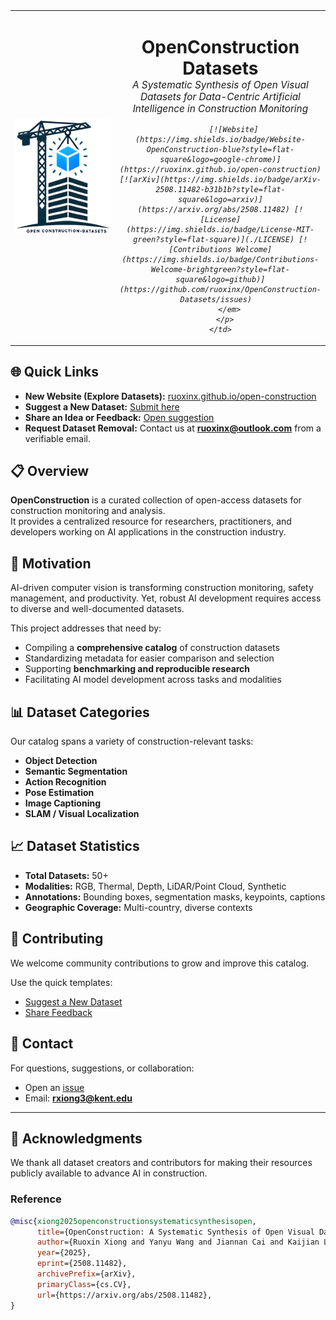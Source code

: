 <table style="border: none; border-collapse: collapse; margin: 0 auto;">
  <tr style="border: none;">
    <td style="border: none; vertical-align: middle; width: 250px;">
      <img src="./media/icon.png" width="250" />
    </td>
    <td style="border: none; vertical-align: middle; text-align: center;">
      <h1 style="margin-bottom: 0;">OpenConstruction Datasets</h1>
      <p style="margin-top: 0; font-size: 1.1em;">
        <em>
          A Systematic Synthesis of Open Visual Datasets for Data-Centric Artificial Intelligence in Construction Monitoring
		  
		  [![Website](https://img.shields.io/badge/Website-OpenConstruction-blue?style=flat-square&logo=google-chrome)](https://ruoxinx.github.io/open-construction) [![arXiv](https://img.shields.io/badge/arXiv-2508.11482-b31b1b?style=flat-square&logo=arxiv)](https://arxiv.org/abs/2508.11482) [![License](https://img.shields.io/badge/License-MIT-green?style=flat-square)](./LICENSE) [![Contributions Welcome](https://img.shields.io/badge/Contributions-Welcome-brightgreen?style=flat-square&logo=github)](https://github.com/ruoxinx/OpenConstruction-Datasets/issues)  
        </em>
      </p>
    </td>
  </tr>
</table>


## 🌐 Quick Links  

- **New Website (Explore Datasets):** [ruoxinx.github.io/open-construction](https://ruoxinx.github.io/open-construction)  
- **Suggest a New Dataset:** [Submit here](https://github.com/ruoxinx/OpenConstruction-Datasets/issues/new?template=new_dataset.yml)  
- **Share an Idea or Feedback:** [Open suggestion](https://github.com/ruoxinx/OpenConstruction-Datasets/issues/new?template=suggestion.yml)  
- **Request Dataset Removal:** Contact us at **[ruoxinx@outlook.com](mailto:ruoxinx@outlook.com)** from a verifiable email.  


## 📋 Overview  

**OpenConstruction** is a curated collection of open-access datasets for construction monitoring and analysis.  
It provides a centralized resource for researchers, practitioners, and developers working on AI applications in the construction industry.  



## 🎯 Motivation  

AI-driven computer vision is transforming construction monitoring, safety management, and productivity. Yet, robust AI development requires access to diverse and well-documented datasets.  

This project addresses that need by:  
- Compiling a **comprehensive catalog** of construction datasets  
- Standardizing metadata for easier comparison and selection  
- Supporting **benchmarking and reproducible research**  
- Facilitating AI model development across tasks and modalities  



## 📊 Dataset Categories  

Our catalog spans a variety of construction-relevant tasks:  

- **Object Detection** 
- **Semantic Segmentation**  
- **Action Recognition**  
- **Pose Estimation**  
- **Image Captioning**  
- **SLAM / Visual Localization**  


## 📈 Dataset Statistics  

- **Total Datasets:** 50+   
- **Modalities:** RGB, Thermal, Depth, LiDAR/Point Cloud, Synthetic  
- **Annotations:** Bounding boxes, segmentation masks, keypoints, captions  
- **Geographic Coverage:** Multi-country, diverse contexts  


## 🤝 Contributing  

We welcome community contributions to grow and improve this catalog.  

Use the quick templates:  
- [Suggest a New Dataset](https://github.com/ruoxinx/OpenConstruction-Datasets/issues/new?template=new_dataset.yml)  
- [Share Feedback](https://github.com/ruoxinx/OpenConstruction-Datasets/issues/new?template=suggestion.yml)  


## 📧 Contact  

For questions, suggestions, or collaboration:  
- Open an [issue](https://github.com/ruoxinx/OpenConstruction-Datasets/issues)  
- Email: **rxiong3@kent.edu**  

---

## 🙏 Acknowledgments  

We thank all dataset creators and contributors for making their resources publicly available to advance AI in construction.  

### Reference  

```bibtex
@misc{xiong2025openconstructionsystematicsynthesisopen,
      title={OpenConstruction: A Systematic Synthesis of Open Visual Datasets for Data-Centric Artificial Intelligence in Construction Monitoring}, 
      author={Ruoxin Xiong and Yanyu Wang and Jiannan Cai and Kaijian Liu and Yuansheng Zhu and Pingbo Tang and Nora El-Gohary},
      year={2025},
      eprint={2508.11482},
      archivePrefix={arXiv},
      primaryClass={cs.CV},
      url={https://arxiv.org/abs/2508.11482}, 
}

